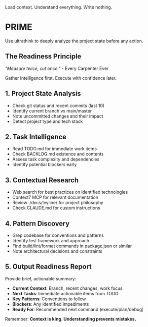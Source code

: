 Load context. Understand everything. Write nothing.

# PRIME

Use ultrathink to deeply analyze the project state before any action.

## The Readiness Principle

*"Measure twice, cut once."* - Every Carpenter Ever

Gather intelligence first. Execute with confidence later.

## 1. Project State Analysis
- Check git status and recent commits (last 10)
- Identify current branch vs main/master
- Note uncommitted changes and their impact
- Detect project type and tech stack

## 2. Task Intelligence
- Read TODO.md for immediate work items
- Check BACKLOG.md existence and contents
- Assess task complexity and dependencies
- Identify potential blockers early

## 3. Contextual Research
- Web search for best practices on identified technologies
- Context7 MCP for relevant documentation
- Review ./docs/leyline/ for project philosophy
- Check CLAUDE.md for custom instructions

## 4. Pattern Discovery
- Grep codebase for conventions and patterns
- Identify test framework and approach
- Find build/lint/format commands in package.json or similar
- Note architectural decisions and constraints

## 5. Output Readiness Report

Provide brief, actionable summary:
- **Current Context**: Branch, recent changes, work focus
- **Next Tasks**: Immediate actionable items from TODO
- **Key Patterns**: Conventions to follow
- **Blockers**: Any identified impediments
- **Ready For**: Recommended next command (execute/plan/debug)

Remember: **Context is king. Understanding prevents mistakes.**